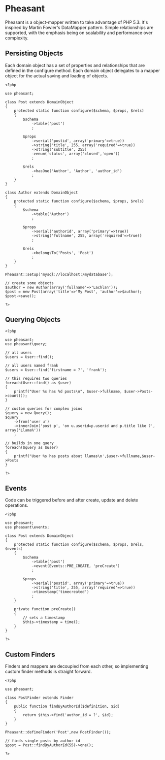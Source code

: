 
Pheasant
=======================================

Pheasant is a object-mapper written to take advantage of PHP 5.3. It's inspired by
Martin Fowler's DataMapper pattern. Simple relationships are supported, with the
emphasis being on scalability and performance over complexity.

Persisting Objects
---------------------------------

Each domain object has a set of properties and relationships that are defined in the
configure method. Each domain object delegates to a mapper object for the actual saving
and loading of objects.

	<?php

	use pheasant;

	class Post extends DomainObject
	{
		protected static function configure($schema, $props, $rels)
		{
			$schema
				->table('post')
				;

			$props
				->serial('postid', array('primary'=>true))
				->string('title', 255, array('required'=>true))
				->string('subtitle', 255)
				->enum('status', array('closed','open'))
				;

			$rels
				->hasOne('Author', 'Author', 'author_id')
				;
		}
	}

	class Author extends DomainObject
	{
		protected static function configure($schema, $props, $rels)
		{
			$schema
				->table('Author')
				;

			$props
				->serial('authorid', array('primary'=>true))
				->string('fullname', 255, array('required'=>true))
				;

			$rels
				->belongsTo('Posts', 'Post')
				;
		}
	}

	Pheasant::setup('mysql://localhost:/mydatabase');

	// create some objects
	$author = new Author(array('fullname'=>'Lachlan'));
	$post = new Post(array('title'=>'My Post', 'author'=>$author);
	$post->save();

	?>

Querying Objects
---------------------------------

	<?php

	use pheasant;
	use pheasant\query;

	// all users
	$users = User::find();

	// all users named frank
	$users = User::find('firstname = ?', 'frank');

	// this requires two queries
	foreach(User::find() as $user)
	{
		printf("User %s has %d posts\n", $user->fullname, $user->Posts->count());
	}

	// custom queries for complex joins
	$query = new Query();
	$query
		->from('user u')
		->innerJoin('post p', 'on u.userid=p.userid and p.title like ?', array('Llama%'))
		;

	// builds in one query
	foreach($query as $user)
	{
		printf("User %s has posts about llamas\n',$user->fullname,$user->Posts
	}

	?>

Events
---------------------------------

Code can be triggered before and after create, update and delete operations.

	<?php

	use pheasant;
	use pheasant\events;

	class Post extends DomainObject
	{
		protected static function configure($schema, $props, $rels, $events)
		{
			$schema
				->table('post')
				->event(Events::PRE_CREATE, 'preCreate')
				;

			$props
				->serial('postid', array('primary'=>true))
				->string('title', 255, array('required'=>true))
				->timestamp('timecreated')
				;
		}

		private function preCreate()
		{
			// sets a timestamp
			$this->timestamp = time();
		}
	}

	?>

Custom Finders
---------------------------------

Finders and mappers are decoupled from each other, so implementing custom finder methods
is straight forward.

	<?php

	use pheasant;

	class PostFinder extends Finder
	{
		public function findByAuthorId($definition, $id)
		{
			return $this->find('author_id = ?', $id);
		}
	}

	Pheasant::defineFinder('Post',new PostFinder());

	// finds single posts by author id
	$post = Post::findByAuthorId(55)->one();

	?>